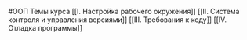 #ООП 
Темы курса
[[I. Настройка рабочего окружения]]
[[II. Система контроля и управления версиями]]
[[III. Требования к коду]]
[[IV. Отладка программы]]